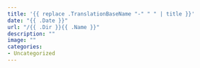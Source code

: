 ```yaml
---
title: '{{ replace .TranslationBaseName "-" " " | title }}'
date: "{{ .Date }}"
url: "/{{ .Dir }}{{ .Name }}"
description: ""
image: ""
categories:
- Uncategorized
---
```


